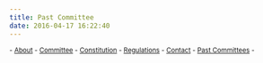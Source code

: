 ```yaml
---
title: Past Committee
date: 2016-04-17 16:22:40
---
```


<sub> - [About](../) - [Committee](../committee) - [Constitution](../constitution) - [Regulations](../regulations) - [Contact](../contact) - [Past Committees](../past-committees) -</sub>
